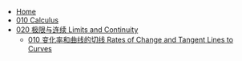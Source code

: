 - [Home](/)
- [010 Calculus](/010-Calculus/)
- [020 极限与连续 Limits and Continuity](/010-Calculus/020-Limits-and-Continuity/)
  - [010 变化率和曲线的切线 Rates of Change and Tangent Lines to Curves](/010-Calculus/020-Limits-and-Continuity/010-Rates-of-Change-and-Tangent-Lines-to-Curves.md)
